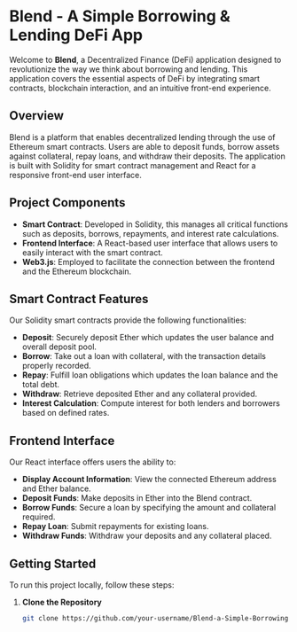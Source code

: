 # Blend - A Simple Borrowing & Lending DeFi App

Welcome to **Blend**, a Decentralized Finance (DeFi) application designed to revolutionize the way we think about borrowing and lending. This application covers the essential aspects of DeFi by integrating smart contracts, blockchain interaction, and an intuitive front-end experience.

## Overview

Blend is a platform that enables decentralized lending through the use of Ethereum smart contracts. Users are able to deposit funds, borrow assets against collateral, repay loans, and withdraw their deposits. The application is built with Solidity for smart contract management and React for a responsive front-end user interface.

## Project Components

- **Smart Contract**: Developed in Solidity, this manages all critical functions such as deposits, borrows, repayments, and interest rate calculations.
- **Frontend Interface**: A React-based user interface that allows users to easily interact with the smart contract.
- **Web3.js**: Employed to facilitate the connection between the frontend and the Ethereum blockchain.

## Smart Contract Features

Our Solidity smart contracts provide the following functionalities:

- **Deposit**: Securely deposit Ether which updates the user balance and overall deposit pool.
- **Borrow**: Take out a loan with collateral, with the transaction details properly recorded.
- **Repay**: Fulfill loan obligations which updates the loan balance and the total debt.
- **Withdraw**: Retrieve deposited Ether and any collateral provided.
- **Interest Calculation**: Compute interest for both lenders and borrowers based on defined rates.

## Frontend Interface

Our React interface offers users the ability to:

- **Display Account Information**: View the connected Ethereum address and Ether balance.
- **Deposit Funds**: Make deposits in Ether into the Blend contract.
- **Borrow Funds**: Secure a loan by specifying the amount and collateral required.
- **Repay Loan**: Submit repayments for existing loans.
- **Withdraw Funds**: Withdraw your deposits and any collateral placed.

## Getting Started

To run this project locally, follow these steps:

1. **Clone the Repository**

   ```sh
   git clone https://github.com/your-username/Blend-a-Simple-Borrowing-Lending-DeFi-App.git

